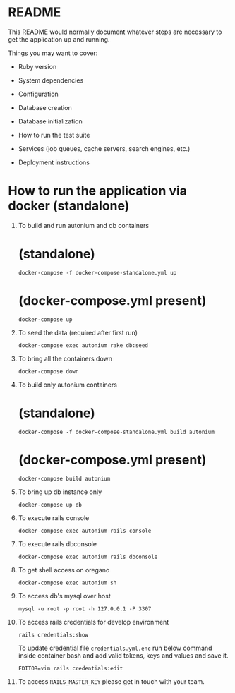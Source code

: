 # README

This README would normally document whatever steps are necessary to get the
application up and running.

Things you may want to cover:

* Ruby version

* System dependencies

* Configuration

* Database creation

* Database initialization

* How to run the test suite

* Services (job queues, cache servers, search engines, etc.)

* Deployment instructions

# How to run the application via docker (standalone)
1. To build and run autonium and db containers
    # (standalone)
   ```docker-compose -f docker-compose-standalone.yml up```
   # (docker-compose.yml present)
   ```docker-compose up```

2. To seed the data (required after first run)

   ```docker-compose exec autonium rake db:seed```

3. To bring all the containers down

   ```docker-compose down```

4. To build only autonium containers
   # (standalone)
   ```docker-compose -f docker-compose-standalone.yml build autonium```
   # (docker-compose.yml present)
   ```docker-compose build autonium```

5. To bring up db instance only

   ```docker-compose up db```

6. To execute rails console

   ```docker-compose exec autonium rails console```

7. To execute rails dbconsole

   ```docker-compose exec autonium rails dbconsole```

8. To get shell access on oregano

   ```docker-compose exec autonium sh```

9. To access db's mysql over host

   ```mysql -u root -p root -h 127.0.0.1 -P 3307```

10. To access rails credentials for develop environment

    ```rails credentials:show```

    To update credential file ```credentials.yml.enc```  run below command inside container bash and add valid tokens,
    keys and values and save it.

    ```EDITOR=vim rails credentials:edit```

11. To access ```RAILS_MASTER_KEY``` please get in touch with your team.
